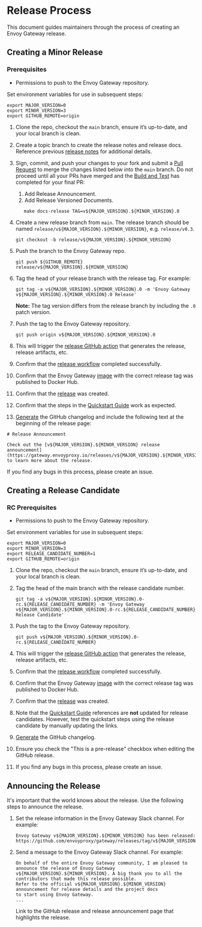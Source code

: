 # Release Process

This document guides maintainers through the process of creating an Envoy Gateway release.

## Creating a Minor Release

### Prerequisites

- Permissions to push to the Envoy Gateway repository.

Set environment variables for use in subsequent steps:

```shell
export MAJOR_VERSION=0
export MINOR_VERSION=3
export GITHUB_REMOTE=origin
```

1. Clone the repo, checkout the `main` branch, ensure it’s up-to-date, and your local branch is clean.
2. Create a topic branch to create the release notes and release docs. Reference previous [release notes][] for additional details.
3. Sign, commit, and push your changes to your fork and submit a [Pull Request][] to merge the changes listed below
   into the `main` branch. Do not proceed until all your PRs have merged and the [Build and Test][build-and-test GitHub action] has completed for your final PR:

   1. Add Release Announcement.
   2. Add Release Versioned Documents.

   ``` shell
      make docs-release TAG=v${MAJOR_VERSION}.${MINOR_VERSION}.0
   ```

4. Create a new release branch from `main`. The release branch should be named
   `release/v${MAJOR_VERSION}.${MINOR_VERSION}`, e.g. `release/v0.3`.

   ```shell
   git checkout -b release/v${MAJOR_VERSION}.${MINOR_VERSION}
   ```

5. Push the branch to the Envoy Gateway repo.

    ```shell
    git push ${GITHUB_REMOTE} release/v${MAJOR_VERSION}.${MINOR_VERSION}
    ```

6. Tag the head of your release branch with the release tag. For example:

    ```shell
    git tag -a v${MAJOR_VERSION}.${MINOR_VERSION}.0 -m 'Envoy Gateway v${MAJOR_VERSION}.${MINOR_VERSION}.0 Release'
    ```

    __Note:__ The tag version differs from the release branch by including the `.0` patch version.

7. Push the tag to the Envoy Gateway repository.

     ```shell
     git push origin v${MAJOR_VERSION}.${MINOR_VERSION}.0
     ```

8. This will trigger the [release GitHub action][] that generates the release, release artifacts, etc.
9. Confirm that the [release workflow][] completed successfully.
10. Confirm that the Envoy Gateway [image][] with the correct release tag was published to Docker Hub.
11. Confirm that the [release][] was created.
12. Confirm that the steps in the [Quickstart Guide][] work as expected.
13. [Generate][] the GitHub changelog and include the following text at the beginning of the release page:

   ```console
   # Release Announcement

   Check out the [v${MAJOR_VERSION}.${MINOR_VERSION} release announcement]
   (https://gateway.envoyproxy.io/releases/v${MAJOR_VERSION}.${MINOR_VERSION}.html) to learn more about the release.
   ```

If you find any bugs in this process, please create an issue.

## Creating a Release Candidate

### RC Prerequisites

- Permissions to push to the Envoy Gateway repository.

Set environment variables for use in subsequent steps:

```shell
export MAJOR_VERSION=0
export MINOR_VERSION=3
export RELEASE_CANDIDATE_NUMBER=1
export GITHUB_REMOTE=origin
```

1. Clone the repo, checkout the `main` branch, ensure it’s up-to-date, and your local branch is clean.
2. Tag the head of the main branch with the release candidate number.

   ```shell
   git tag -a v${MAJOR_VERSION}.${MINOR_VERSION}.0-rc.${RELEASE_CANDIDATE_NUMBER} -m 'Envoy Gateway v${MAJOR_VERSION}.${MINOR_VERSION}.0-rc.${RELEASE_CANDIDATE_NUMBER} Release Candidate'
   ```

3. Push the tag to the Envoy Gateway repository.

   ```shell
   git push v${MAJOR_VERSION}.${MINOR_VERSION}.0-rc.${RELEASE_CANDIDATE_NUMBER}
   ```

4. This will trigger the [release GitHub action][] that generates the release, release artifacts, etc.
5. Confirm that the [release workflow][] completed successfully.
6. Confirm that the Envoy Gateway [image][] with the correct release tag was published to Docker Hub.
7. Confirm that the [release][] was created.
8. Note that the [Quickstart Guide][] references are __not__ updated for release candidates. However, test
    the quickstart steps using the release candidate by manually updating the links.
9. [Generate][] the GitHub changelog.
10. Ensure you check the "This is a pre-release" checkbox when editing the GitHub release.
11. If you find any bugs in this process, please create an issue.

## Announcing the Release

It's important that the world knows about the release. Use the following steps to announce the release.

1. Set the release information in the Envoy Gateway Slack channel. For example:

   ```shell
   Envoy Gateway v${MAJOR_VERSION}.${MINOR_VERSION} has been released: https://github.com/envoyproxy/gateway/releases/tag/v${MAJOR_VERSION}.${MINOR_VERSION}.0
   ```

2. Send a message to the Envoy Gateway Slack channel. For example:

   ```shell
   On behalf of the entire Envoy Gateway community, I am pleased to announce the release of Envoy Gateway
   v${MAJOR_VERSION}.${MINOR_VERSION}. A big thank you to all the contributors that made this release possible.
   Refer to the official v${MAJOR_VERSION}.${MINOR_VERSION} announcement for release details and the project docs
   to start using Envoy Gateway.
   ...
   ```

   Link to the GitHub release and release announcement page that highlights the release.

[release notes]: https://github.com/envoyproxy/gateway/tree/main/release-notes
[Pull Request]: https://github.com/envoyproxy/gateway/pulls
[Quickstart Guide]: https://github.com/envoyproxy/gateway/blob/main/docs/user/quickstart.md
[build-and-test GitHub action]: https://github.com/envoyproxy/gateway/blob/main/.github/workflows/build_and_test.yaml
[release GitHub action]: https://github.com/envoyproxy/gateway/blob/main/.github/workflows/release.yaml
[release workflow]: https://github.com/envoyproxy/gateway/actions/workflows/release.yaml
[image]: https://hub.docker.com/r/envoyproxy/gateway/tags
[release]: https://github.com/envoyproxy/gateway/releases
[Generate]: https://docs.github.com/en/repositories/releasing-projects-on-github/automatically-generated-release-notes
